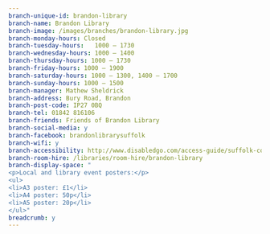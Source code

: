 ```yaml
---
branch-unique-id: brandon-library
branch-name: Brandon Library
branch-image: /images/branches/brandon-library.jpg
branch-monday-hours: Closed
branch-tuesday-hours:	1000 – 1730
branch-wednesday-hours:	1000 – 1400
branch-thursday-hours: 1000 – 1730
branch-friday-hours: 1000 – 1900
branch-saturday-hours: 1000 – 1300, 1400 – 1700
branch-sunday-hours: 1000 – 1500
branch-manager: Mathew Sheldrick
branch-address: Bury Road, Brandon
branch-post-code: IP27 0BQ
branch-tel: 01842 816106
branch-friends: Friends of Brandon Library
branch-social-media: y
branch-facebook: brandonlibrarysuffolk
branch-wifi: y
branch-accessibility: http://www.disabledgo.com/access-guide/suffolk-county-council/brandon-library-3
branch-room-hire: /libraries/room-hire/brandon-library
branch-display-space: "
<p>Local and library event posters:</p>
<ul>
<li>A3 poster: £1</li>
<li>A4 poster: 50p</li>
<li>A5 poster: 20p</li>
</ul>"
breadcrumb: y
---
```

